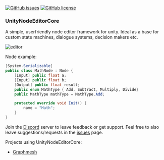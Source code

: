 [![GitHub issues](https://img.shields.io/github/issues/Siccity/UnityNodeEditorCore.svg)](https://github.com/Siccity/UnityNodeEditorCore/issues)
[![GitHub license](https://img.shields.io/badge/license-MIT-blue.svg)](https://raw.githubusercontent.com/Siccity/UnityNodeEditorCore/master/LICENSE.md)

### UnityNodeEditorCore
A simple, userfriendly node editor framework for unity. Ideal as a base for custom state machines, dialogue systems, decision makers etc.



![editor](https://user-images.githubusercontent.com/6402525/31379481-a9c15950-adae-11e7-91c4-387dd020261e.png)

Node example:
```csharp
[System.Serializable]
public class MathNode : Node {
    [Input] public float a;
    [Input] public float b;
    [Output] public float result;
    public enum MathType { Add, Subtract, Multiply, Divide}
    public MathType mathType = MathType.Add;

    protected override void Init() {
        name = "Math";
    }
}
```

Join the [Discord](https://discord.gg/qgPrHv4 "Join Discord server") server to leave feedback or get support.
Feel free to also leave suggestions/requests in the [issues](https://github.com/Siccity/UnityNodeEditorCore/issues "Go to Issues") page.

Projects using UnityNodeEditorCore:
* [Graphmesh](https://github.com/Siccity/Graphmesh "Go to github page")
